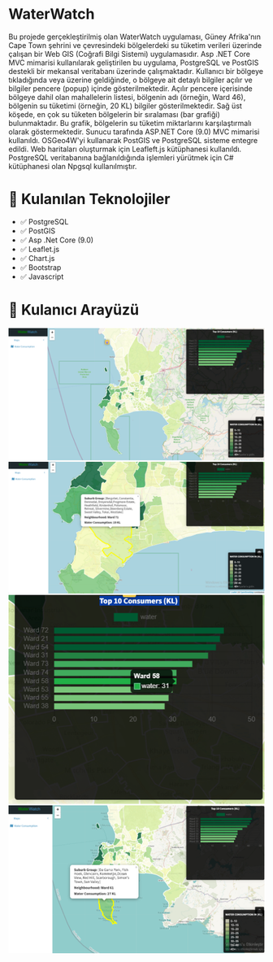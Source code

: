 # WaterWatch
Bu projede gerçekleştirilmiş olan WaterWatch uygulaması,  Güney Afrika'nın Cape Town şehrini ve çevresindeki bölgelerdeki su tüketim verileri üzerinde çalışan bir Web GIS (Coğrafi Bilgi Sistemi) uygulamasıdır. Asp .NET Core MVC mimarisi kullanılarak geliştirilen bu uygulama, PostgreSQL ve PostGIS destekli bir mekansal veritabanı üzerinde çalışmaktadır. Kullanıcı bir bölgeye tıkladığında veya üzerine geldiğinde, o bölgeye ait detaylı bilgiler açılır ve  bilgiler pencere (popup) içinde gösterilmektedir. Açılır pencere içerisinde bölgeye dahil olan mahallelerin listesi, bölgenin adı (örneğin, Ward 46), bölgenin su tüketimi (örneğin, 20 KL) bilgiler gösterilmektedir. Sağ üst köşede, en çok su tüketen bölgelerin bir sıralaması (bar grafiği) bulunmaktadır. Bu grafik, bölgelerin su tüketim miktarlarını karşılaştırmalı olarak göstermektedir. Sunucu tarafında ASP.NET Core (9.0) MVC mimarisi kullanıldı. OSGeo4W'yi kullanarak PostGIS ve PostgreSQL sisteme entegre edildi. Web haritaları oluşturmak için Leafleft.js kütüphanesi kullanıldı. PostgreSQL veritabanına bağlanıldığında işlemleri yürütmek için C# kütüphanesi olan Npgsql kullanılmıştır.
# 📌 Kulanılan Teknolojiler
- ✅ PostgreSQL
- ✅ PostGIS
- ✅ Asp .Net Core (9.0)
- ✅ Leaflet.js
- ✅ Chart.js
- ✅ Bootstrap
- ✅ Javascript
# 📌 Kulanıcı Arayüzü
![banner](https://github.com/ezelhandikmenli/WaterWatch/blob/master/wwwroot/photo/Ekran%20g%C3%B6r%C3%BCnt%C3%BCs%C3%BC%202025-02-22%20233822.png)
![banner](https://github.com/ezelhandikmenli/WaterWatch/blob/master/wwwroot/photo/Ekran%20g%C3%B6r%C3%BCnt%C3%BCs%C3%BC%202025-02-22%20233843.png)
![banner](https://github.com/ezelhandikmenli/WaterWatch/blob/master/wwwroot/photo/Ekran%20g%C3%B6r%C3%BCnt%C3%BCs%C3%BC%202025-02-22%20233911.png)
![banner](https://github.com/ezelhandikmenli/WaterWatch/blob/master/wwwroot/photo/Ekran%20g%C3%B6r%C3%BCnt%C3%BCs%C3%BC%202025-02-22%20234048.png)

